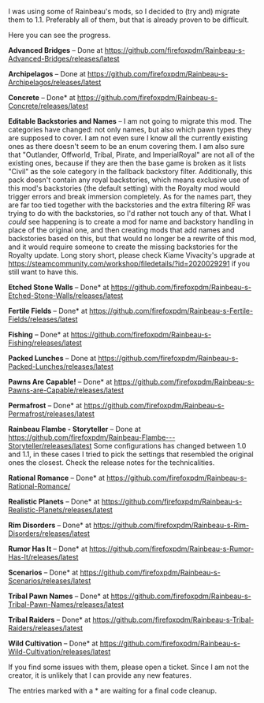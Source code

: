I was using some of Rainbeau's mods, so I decided to (try and) migrate them to 1.1. Preferably all of them, but that is already proven to be difficult.

Here you can see the progress.

**Advanced Bridges** – Done at https://github.com/firefoxpdm/Rainbeau-s-Advanced-Bridges/releases/latest

**Archipelagos** – Done at https://github.com/firefoxpdm/Rainbeau-s-Archipelagos/releases/latest

**Concrete** – Done* at https://github.com/firefoxpdm/Rainbeau-s-Concrete/releases/latest

**Editable Backstories and Names** – I am not going to migrate this mod. The categories have changed: not only names, but also which pawn types they are supposed to cover. I am not even sure I know all the currently existing ones as there doesn't seem to be an enum covering them. I am also sure that "Outlander, Offworld, Tribal, Pirate, and ImperialRoyal" are not all of the existing ones, because if they are then the base game is broken as it lists "Civil" as the sole category in the fallback backstory filter. Additionally, this pack doesn't contain any royal backstories, which means exclusive use of this mod's backstories (the default setting) with the Royalty mod would trigger errors and break immersion completely. As for the names part, they are far too tied together with the backstories and the extra filtering RF was trying to do with the backstories, so I'd rather not touch any of that.
What I *could* see happening is to create a mod for name and backstory handling in place of the original one, and then creating mods that add names and backstories based on this, but that would no longer be a rewrite of this mod, and it would require someone to create the missing backstories for the Royalty update.
Long story short, please check Kiame Vivacity's upgrade at https://steamcommunity.com/workshop/filedetails/?id=2020029291 if you still want to have this.

**Etched Stone Walls** – Done* at https://github.com/firefoxpdm/Rainbeau-s-Etched-Stone-Walls/releases/latest

**Fertile Fields** – Done* at https://github.com/firefoxpdm/Rainbeau-s-Fertile-Fields/releases/latest

**Fishing** – Done* at https://github.com/firefoxpdm/Rainbeau-s-Fishing/releases/latest

**Packed Lunches** – Done at https://github.com/firefoxpdm/Rainbeau-s-Packed-Lunches/releases/latest

**Pawns Are Capable!** – Done* at https://github.com/firefoxpdm/Rainbeau-s-Pawns-are-Capable/releases/latest

**Permafrost** – Done* at https://github.com/firefoxpdm/Rainbeau-s-Permafrost/releases/latest

**Rainbeau Flambe - Storyteller** – Done at https://github.com/firefoxpdm/Rainbeau-Flambe---Storyteller/releases/latest
Some configurations has changed between 1.0 and 1.1, in these cases I tried to pick the settings that resembled the original ones the closest. Check the release notes for the technicalities.

**Rational Romance** – Done* at https://github.com/firefoxpdm/Rainbeau-s-Rational-Romance/

**Realistic Planets** – Done* at https://github.com/firefoxpdm/Rainbeau-s-Realistic-Planets/releases/latest

**Rim Disorders** – Done* at https://github.com/firefoxpdm/Rainbeau-s-Rim-Disorders/releases/latest

**Rumor Has It** –  Done* at https://github.com/firefoxpdm/Rainbeau-s-Rumor-Has-It/releases/latest

**Scenarios** – Done* at https://github.com/firefoxpdm/Rainbeau-s-Scenarios/releases/latest

**Tribal Pawn Names** – Done* at https://github.com/firefoxpdm/Rainbeau-s-Tribal-Pawn-Names/releases/latest

**Tribal Raiders** – Done* at https://github.com/firefoxpdm/Rainbeau-s-Tribal-Raiders/releases/latest

**Wild Cultivation** – Done* at https://github.com/firefoxpdm/Rainbeau-s-Wild-Cultivation/releases/latest

If you find some issues with them, please open a ticket. Since I am not the creator, it is unlikely that I can provide any new features.

The entries marked with a * are waiting for a final code cleanup.
